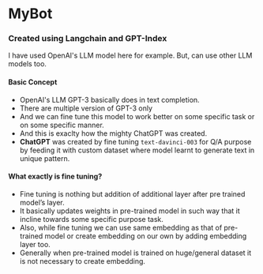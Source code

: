# MyBot

### Created using Langchain and GPT-Index

I have used OpenAI's LLM model here for example. But, can use other LLM models too.

#### Basic Concept
- OpenAI's LLM GPT-3 basically does in text completion.
- There are multiple version of GPT-3 only
- And we can fine tune this model to work better on some specific task or on some specific manner.
- And this is exaclty how the mighty  ChatGPT  was created.
- **********ChatGPT********** was created by fine tuning `text-davinci-003` for Q/A purpose by feeding it with custom dataset where model learnt to generate text in unique pattern.

####  What exactly is fine tuning?

- Fine tuning is nothing but addition of additional layer after pre trained model’s layer.
- It basically updates weights in pre-trained model in such way that it incline towards some specific purpose task.
- Also, while fine tuning we can use same embedding as that of pre-trained model or create embedding on our own by adding embedding layer too.
- Generally when pre-trained model is trained on huge/general dataset it is not necessary to create embedding.
